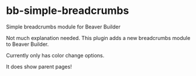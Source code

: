 # bb-simple-breadcrumbs
Simple breadcrumbs module for Beaver Builder

Not much explanation needed. This plugin adds a new breadcrumbs module to Beaver Builder.

Currently only has color change options.

It does show parent pages!
